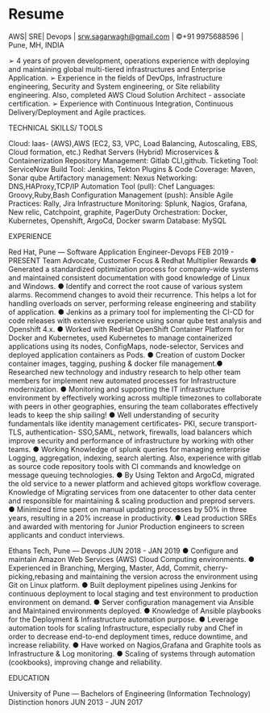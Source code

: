 # Resume
AWS| SRE| Devops | srw.sagarwagh@gmail.com | ©+91 9975688596 | Pune, MH, INDIA

➢
4 years of proven development, operations experience with deploying and maintaining global
multi-tiered infrastructures and Enterprise Application.
➢
Experience in the fields of DevOps, Infrastructure engineering, Security and System engineering,
or Site reliability engineering. Also, completed AWS Cloud Solution Architect - associate
certification.
➢
Experience with Continuous Integration, Continuous Delivery/Deployment and Agile practices.


TECHNICAL SKILLS/ TOOLS

Cloud: Iaas- (AWS),AWS (EC2, S3, VPC, Load Balancing, Autoscaling, EBS, Cloud formation, etc.)
Redhat Servers (Hybrid) Microservices & Containerization
Repository Management: Gitlab CLI,github. Ticketing Tool: ServiceNow
Build Tool: Jenkins, Tekton Plugins & Code Coverage: Maven, Sonar qube
Artifactory management: Nexus Networking: DNS,HAProxy,TCP/IP
Automation Tool (pull): Chef Languages: Groovy,Ruby,Bash
Configuration Management (push): Ansible Agile Practices: Rally, Jira
Infrastructure Monitoring: Splunk, Nagios, Grafana, New relic, Catchpoint, graphite, PagerDuty
Orchestration: Docker, Kubernetes, Openshift, ArgoCd, Docker swarm
Database: MySQL

EXPERIENCE

Red Hat, Pune — Software Application Engineer-Devops
FEB 2019 - PRESENT
Team Advocate, Customer Focus & Redhat Multiplier Rewards
●
Generated a standardized optimization process for company-wide systems and maintained
consistent documentation with good knowledge of Linux and Windows.
●
Identify and correct the root cause of various system alarms. Recommend changes to avoid their
recurrence. This helps a lot for handling overloads on server, performing release engineering and
stability of application.
●
Jenkins as a primary tool for implementing the CI-CD for code releases with extensive experience
using sonar qube test analysis and Openshift 4.x.
●
Worked with RedHat OpenShift Container Platform for Docker and Kubernetes, used Kubernetes
to manage containerized applications using its nodes, ConfigMaps, node-selector, Services and
deployed application containers as Pods.
●
Creation of custom Docker container images, tagging, pushing & docker file management.●
Researched new technology and industry research to help other team members for implement new
automated processes for Infrastructure modernization.
●
Monitoring and supporting the IT infrastructure environment by effectively working across multiple
timezones to collaborate with peers in other geographies, ensuring the team collaborates effectively
leads to keep the ship sailing!
●
Well understanding of security fundamentals like identity management certificates- PKI, secure
transport- TLS, authentication- SSO,SAML, network, firewalls, load balancers which improve
security and performance of infrastructure by working with other teams.
●
Working Knowledge of splunk queries for managing enterprise Logging, aggregation, indexing,
search alerting. Also, experience with gitlab as source code repository tools with CI commands
and knowledge on message queuing technologies.
●
By Using Tekton and ArgoCd, migrated the old service to a newer platform and achieved gitops
workflow coverage. Knowledge of Migrating services from one datacenter to other data center
and responsible for maintaining & scaling production and preprod servers.
●
Minimized time spent on manual updating processes by 50% in three years, resulting in a 20%
increase in productivity.
●
Lead production SREs and awarded with mentoring for Junior Production engineers to screen
applicants and conduct interviews.

Ethans Tech, Pune — Devops
JUN 2018 - JAN 2019
● Configure and maintain Amazon Web Services (AWS) Cloud Computing environments.
● Experienced in Branching, Merging, Master, Add, Commit, cherry-picking,rebasing and maintaining
the version across the environment using Git on Linux platform.
●
Built deployment pipelines using Jenkins for continuous deployment to local staging and test
environment to production environment on demand.
● Server configuration management via Ansible and Maintained environments deployed.
● Knowledge of Ansible playbooks for the Deployment & Infrastructure automation purpose.
● Leverage automation tools for scaling Infrastructure, especially ruby and Chef in order to
decrease end-to-end deployment times, reduce downtime, and increase reliability.
● Have worked on Nagios,Grafana and Graphite tools as Infrastructure & Log monitoring.
● Scaling of systems through automation (cookbooks), improving change and reliability.

EDUCATION

University of Pune — Bachelors of Engineering (Information Technology)
Distinction honors
JUN 2013 - JUN 2017
